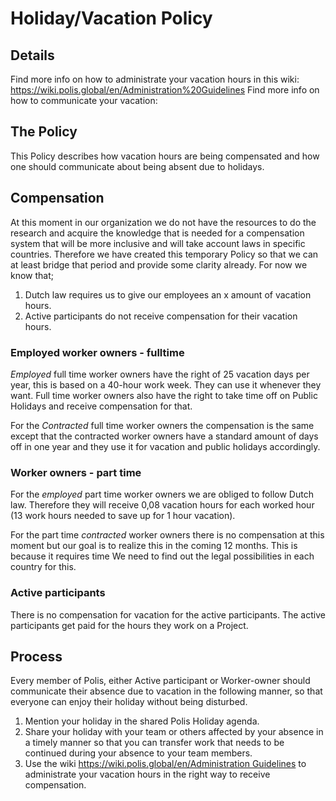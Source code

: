 

# Holiday/Vacation Policy
## Details
Find more info on how to administrate your vacation hours in this wiki: https://wiki.polis.global/en/Administration%20Guidelines
Find more info on how to communicate your vacation: 

## The Policy 
This Policy describes how vacation hours are being compensated and how one should communicate about being absent due to holidays.


## Compensation 

At this moment in our organization we do not have the resources to do the research and acquire the knowledge that is needed for a compensation system that will be more inclusive and will take account laws in specific countries. Therefore we have created this temporary Policy so that we can at least bridge that period and provide some clarity already. For now we know that; 
1. Dutch law requires us to give our employees an x amount of vacation hours. 
2. Active participants do not receive compensation for their vacation hours. 


### Employed worker owners - fulltime
*Employed* full time worker owners have the right of 25 vacation days per year, this is based on a 40-hour work week. They can use it whenever they want. Full time worker owners also have the right to take time off on Public Holidays and receive compensation for that. 
 
For the *Contracted* full time worker owners the compensation is the same except that the contracted worker owners have a standard amount of days off in one year and they use it for vacation and public holidays accordingly.

### Worker owners - part time
For the *employed* part time worker owners we are obliged to follow Dutch law. Therefore they will receive 0,08 vacation hours for each worked hour (13 work hours needed to save up for 1 hour vacation).

For the part time *contracted* worker owners there is no compensation at this moment but our goal is to realize this in the coming  12 months. This is because it requires time We need to find out the legal possibilities in each country for this.

### Active participants
There is no compensation for vacation for the active participants. The active participants get paid for the hours they work on a Project.

## Process
Every member of Polis, either Active participant or Worker-owner should communicate their absence due to vacation in the following manner, so that everyone can enjoy their holiday without being disturbed. 
1. Mention your holiday in the shared Polis Holiday agenda. 
2. Share your holiday with your team or others affected by your absence in a timely manner so that you can transfer work that needs to be continued during your absence to your team members. 
3. Use the wiki [https://wiki.polis.global/en/Administration Guidelines](https://wiki.polis.global/en/Administration%20Guidelines) to administrate your vacation hours in the right way to receive compensation. 
